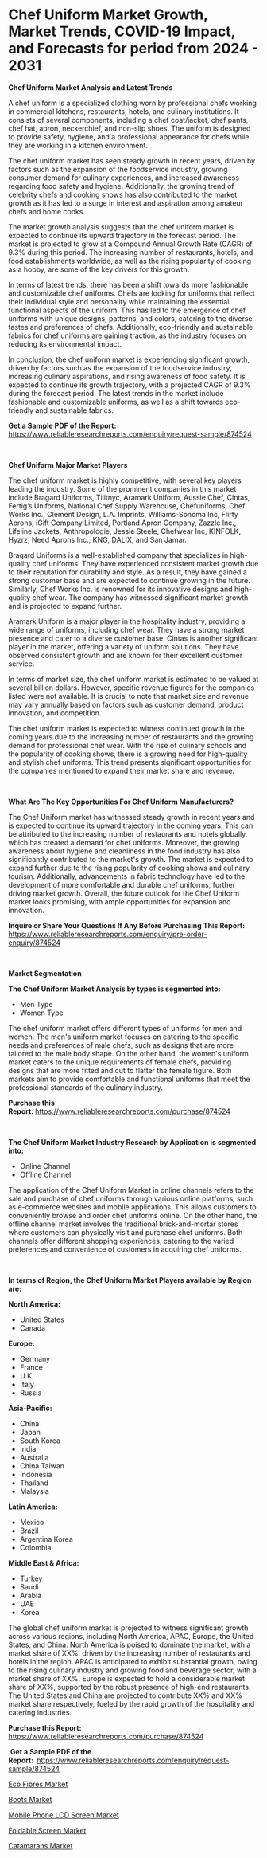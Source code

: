 <p><h1>Chef Uniform Market Growth, Market Trends, COVID-19 Impact, and Forecasts for period from 2024 - 2031</h1></p><p><strong>Chef Uniform Market Analysis and Latest Trends</strong></p>
<p><p>A chef uniform is a specialized clothing worn by professional chefs working in commercial kitchens, restaurants, hotels, and culinary institutions. It consists of several components, including a chef coat/jacket, chef pants, chef hat, apron, neckerchief, and non-slip shoes. The uniform is designed to provide safety, hygiene, and a professional appearance for chefs while they are working in a kitchen environment.</p><p>The chef uniform market has seen steady growth in recent years, driven by factors such as the expansion of the foodservice industry, growing consumer demand for culinary experiences, and increased awareness regarding food safety and hygiene. Additionally, the growing trend of celebrity chefs and cooking shows has also contributed to the market growth as it has led to a surge in interest and aspiration among amateur chefs and home cooks.</p><p>The market growth analysis suggests that the chef uniform market is expected to continue its upward trajectory in the forecast period. The market is projected to grow at a Compound Annual Growth Rate (CAGR) of 9.3% during this period. The increasing number of restaurants, hotels, and food establishments worldwide, as well as the rising popularity of cooking as a hobby, are some of the key drivers for this growth.</p><p>In terms of latest trends, there has been a shift towards more fashionable and customizable chef uniforms. Chefs are looking for uniforms that reflect their individual style and personality while maintaining the essential functional aspects of the uniform. This has led to the emergence of chef uniforms with unique designs, patterns, and colors, catering to the diverse tastes and preferences of chefs. Additionally, eco-friendly and sustainable fabrics for chef uniforms are gaining traction, as the industry focuses on reducing its environmental impact.</p><p>In conclusion, the chef uniform market is experiencing significant growth, driven by factors such as the expansion of the foodservice industry, increasing culinary aspirations, and rising awareness of food safety. It is expected to continue its growth trajectory, with a projected CAGR of 9.3% during the forecast period. The latest trends in the market include fashionable and customizable uniforms, as well as a shift towards eco-friendly and sustainable fabrics.</p></p>
<p><strong>Get a Sample PDF of the Report:&nbsp;</strong> <a href="https://www.reliableresearchreports.com/enquiry/request-sample/874524">https://www.reliableresearchreports.com/enquiry/request-sample/874524</a></p>
<p>&nbsp;</p>
<p><strong>Chef Uniform Major Market Players</strong></p>
<p><p>The chef uniform market is highly competitive, with several key players leading the industry. Some of the prominent companies in this market include Bragard Uniforms, Tilitnyc, Aramark Uniform, Aussie Chef, Cintas, Fertig’s Uniforms, National Chef Supply Warehouse, Chefuniforms, Chef Works Inc., Clement Design, L.A. Imprints, Williams-Sonoma Inc, Flirty Aprons, iGift Company Limited, Portland Apron Company, Zazzle Inc., Lifeline Jackets, Anthropologie, Jessie Steele, Chefwear Inc, KINFOLK, Hyzrz, Need Aprons Inc., KNG, DALIX, and San Jamar.</p><p>Bragard Uniforms is a well-established company that specializes in high-quality chef uniforms. They have experienced consistent market growth due to their reputation for durability and style. As a result, they have gained a strong customer base and are expected to continue growing in the future. Similarly, Chef Works Inc. is renowned for its innovative designs and high-quality chef wear. The company has witnessed significant market growth and is projected to expand further.</p><p>Aramark Uniform is a major player in the hospitality industry, providing a wide range of uniforms, including chef wear. They have a strong market presence and cater to a diverse customer base. Cintas is another significant player in the market, offering a variety of uniform solutions. They have observed consistent growth and are known for their excellent customer service.</p><p>In terms of market size, the chef uniform market is estimated to be valued at several billion dollars. However, specific revenue figures for the companies listed were not available. It is crucial to note that market size and revenue may vary annually based on factors such as customer demand, product innovation, and competition.</p><p>The chef uniform market is expected to witness continued growth in the coming years due to the increasing number of restaurants and the growing demand for professional chef wear. With the rise of culinary schools and the popularity of cooking shows, there is a growing need for high-quality and stylish chef uniforms. This trend presents significant opportunities for the companies mentioned to expand their market share and revenue.</p></p>
<p>&nbsp;</p>
<p><strong>What Are The Key Opportunities For Chef Uniform Manufacturers?</strong></p>
<p><p>The Chef Uniform market has witnessed steady growth in recent years and is expected to continue its upward trajectory in the coming years. This can be attributed to the increasing number of restaurants and hotels globally, which has created a demand for chef uniforms. Moreover, the growing awareness about hygiene and cleanliness in the food industry has also significantly contributed to the market's growth. The market is expected to expand further due to the rising popularity of cooking shows and culinary tourism. Additionally, advancements in fabric technology have led to the development of more comfortable and durable chef uniforms, further driving market growth. Overall, the future outlook for the Chef Uniform market looks promising, with ample opportunities for expansion and innovation.</p></p>
<p><strong>Inquire or Share Your Questions If Any Before Purchasing This Report:</strong> <a href="https://www.reliableresearchreports.com/enquiry/pre-order-enquiry/874524">https://www.reliableresearchreports.com/enquiry/pre-order-enquiry/874524</a></p>
<p>&nbsp;</p>
<p><strong>Market Segmentation</strong></p>
<p><strong>The Chef Uniform Market Analysis by types is segmented into:</strong></p>
<p><ul><li>Men Type</li><li>Women Type</li></ul></p>
<p><p>The chef uniform market offers different types of uniforms for men and women. The men's uniform market focuses on catering to the specific needs and preferences of male chefs, such as designs that are more tailored to the male body shape. On the other hand, the women's uniform market caters to the unique requirements of female chefs, providing designs that are more fitted and cut to flatter the female figure. Both markets aim to provide comfortable and functional uniforms that meet the professional standards of the culinary industry.</p></p>
<p><strong>Purchase this Report:&nbsp;</strong><a href="https://www.reliableresearchreports.com/purchase/874524">https://www.reliableresearchreports.com/purchase/874524</a></p>
<p>&nbsp;</p>
<p><strong>The Chef Uniform Market Industry Research by Application is segmented into:</strong></p>
<p><ul><li>Online Channel</li><li>Offline Channel</li></ul></p>
<p><p>The application of the Chef Uniform Market in online channels refers to the sale and purchase of chef uniforms through various online platforms, such as e-commerce websites and mobile applications. This allows customers to conveniently browse and order chef uniforms online. On the other hand, the offline channel market involves the traditional brick-and-mortar stores where customers can physically visit and purchase chef uniforms. Both channels offer different shopping experiences, catering to the varied preferences and convenience of customers in acquiring chef uniforms.</p></p>
<p>&nbsp;</p>
<p><strong>In terms of Region, the Chef Uniform Market Players available by Region are:</strong></p>
<p>
    <p> <strong> North America: </strong>
        <ul>
            <li>United States</li>
            <li>Canada</li>
        </ul>
        </p> 
    <p> <strong> Europe: </strong>
        <ul>
            <li>Germany</li>
            <li>France</li>
            <li>U.K.</li>
            <li>Italy</li>
            <li>Russia</li>
        </ul>
        </p> 
    <p> <strong> Asia-Pacific: </strong>
        <ul>
            <li>China</li>
            <li>Japan</li>
            <li>South Korea</li>
            <li>India</li>
            <li>Australia</li>
            <li>China Taiwan</li>
            <li>Indonesia</li>
            <li>Thailand</li>
            <li>Malaysia</li>
        </ul>
        </p> 
    <p> <strong> Latin America: </strong>
        <ul>
            <li>Mexico</li>
            <li>Brazil</li>
            <li>Argentina Korea</li>
            <li>Colombia</li>
        </ul>
        </p> 
    <p> <strong> Middle East & Africa: </strong>
        <ul>
            <li>Turkey</li>
            <li>Saudi</li>
            <li>Arabia</li>
            <li>UAE</li>
            <li>Korea</li>
        </ul>
    </p>
    </p>
<p><p>The global chef uniform market is projected to witness significant growth across various regions, including North America, APAC, Europe, the United States, and China. North America is poised to dominate the market, with a market share of XX%, driven by the increasing number of restaurants and hotels in the region. APAC is anticipated to exhibit substantial growth, owing to the rising culinary industry and growing food and beverage sector, with a market share of XX%. Europe is expected to hold a considerable market share of XX%, supported by the robust presence of high-end restaurants. The United States and China are projected to contribute XX% and XX% market share respectively, fueled by the rapid growth of the hospitality and catering industries.</p></p>
<p><strong>Purchase this Report: </strong><a href="https://www.reliableresearchreports.com/purchase/874524">https://www.reliableresearchreports.com/purchase/874524</a></p>
<p>&nbsp;<strong>Get a Sample PDF of the Report:&nbsp;&nbsp;</strong><a href="https://www.reliableresearchreports.com/enquiry/request-sample/874524">https://www.reliableresearchreports.com/enquiry/request-sample/874524</a></p>
<p><strong></strong></p>
<p><p><a href="https://github.com/peachesmcdowel1/Market-Research-Report-List-1/blob/main/eco-fibres-market.md">Eco Fibres Market</a></p><p><a href="https://medium.com/@tyreekhuel2023/boots-market-analysis-its-cagr-market-segmentation-and-global-industry-overview-bddead555199">Boots Market</a></p><p><a href="https://medium.com/@dessiefadel/mobile-phone-lcd-screen-market-share-evolution-and-market-growth-trends-2024-2031-b035116007ff">Mobile Phone LCD Screen Market</a></p><p><a href="https://medium.com/@dessiefadel/foldable-screen-nbsp-market-focuses-on-market-share-size-and-projected-forecast-till-2031-69b735f4add3">Foldable Screen Market</a></p><p><a href="https://github.com/seekum/Market-Research-Report-List-1/blob/main/catamarans-market.md">Catamarans Market</a></p></p>